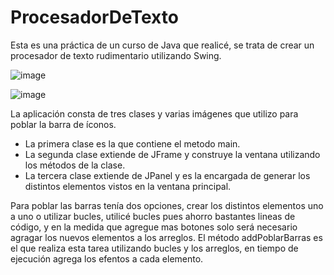 # ProcesadorDeTexto

Esta es una práctica de un curso de Java que realicé, se trata de crear un procesador de texto rudimentario utilizando Swing.

![image](https://user-images.githubusercontent.com/34726470/209587390-963e30f1-bf64-4f19-b1d9-aa4ff3adfb6b.png)

![image](https://user-images.githubusercontent.com/34726470/209587601-455ce951-4461-4359-b534-31ed36d1db31.png)

La aplicación consta de tres clases y varias imágenes que utilizo para poblar la barra de íconos.
* La primera clase es la que contiene el metodo main.
* La segunda clase extiende de JFrame y construye la ventana utilizando los métodos de la clase.
* La tercera clase extiende de JPanel y es la encargada de generar los distintos elementos vistos en la ventana principal.

Para poblar las barras tenía dos opciones, crear los distintos elementos uno a uno o utilizar bucles, utilicé bucles pues ahorro bastantes lineas de código, y en la medida que agregue mas botones solo será necesario agragar los nuevos elementos a los arreglos. El método addPoblarBarras es el que realiza esta tarea utilizando bucles y los arreglos, en tiempo de ejecución agrega los efentos a cada elemento.
